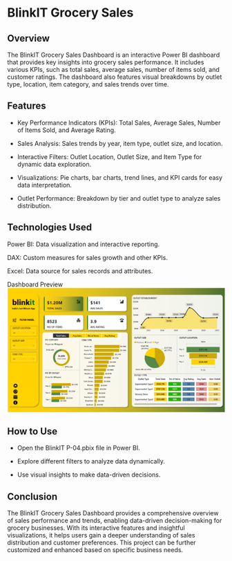 # BlinkIT Grocery Sales

## Overview

The BlinkIT Grocery Sales Dashboard is an interactive Power BI dashboard that provides key insights into grocery sales performance. It includes various KPIs, such as total sales, average sales, number of items sold, and customer ratings. The dashboard also features visual breakdowns by outlet type, location, item category, and sales trends over time.

## Features

* Key Performance Indicators (KPIs): Total Sales, Average Sales, Number of Items Sold, and Average Rating.

* Sales Analysis: Sales trends by year, item type, outlet size, and location.

* Interactive Filters: Outlet Location, Outlet Size, and Item Type for dynamic data exploration.

* Visualizations: Pie charts, bar charts, trend lines, and KPI cards for easy data interpretation.

* Outlet Performance: Breakdown by tier and outlet type to analyze sales distribution.

## Technologies Used

Power BI: Data visualization and interactive reporting.

DAX: Custom measures for sales growth and other KPIs.

Excel: Data source for sales records and attributes.

Dashboard Preview
![Dashboard Preview](https://github.com/Anurag-kumar-Molankala/BlinkIT-Grocery-Sales-Dashboard/blob/main/BlinkIT%20P-04/BlinkIT%20Dashboard.png)


## How to Use

* Open the BlinkIT P-04.pbix file in Power BI.

* Explore different filters to analyze data dynamically.

* Use visual insights to make data-driven decisions.

## Conclusion

The BlinkIT Grocery Sales Dashboard provides a comprehensive overview of sales performance and trends, enabling data-driven decision-making for grocery businesses. With its interactive features and insightful visualizations, it helps users gain a deeper understanding of sales distribution and customer preferences. This project can be further customized and enhanced based on specific business needs.

